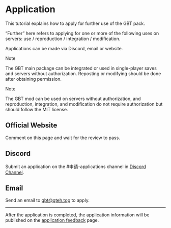 # Application

This tutorial explains how to apply for further use of the GBT pack.

“Further” here refers to applying for one or more of the following uses on servers: use / reproduction / integration / modification.

Applications can be made via Discord, email or website.

> [!NOTE]
> The GBT main package can be integrated or used in single-player saves and servers without authorization. Reposting or modifying should be done after obtaining permission.

> [!NOTE]
> The GBT mod can be used on servers without authorization, and reproduction, integration, and modification do not require authorization but should follow the MIT license.

## Official Website <Badge type="info" text="Fast Track" />

Comment on this page and wait for the review to pass.

## Discord <Badge type="info" text="Fast Track" />

Submit an application on the #申请-applications channel in [Discord Channel](//discord.com/invite/U2sykwpTT4).

## Email <Badge type="danger" text="Slow Channel" />

Send an email to [gbt@gteh.top](mailto:gbt@gteh.top) to apply.

---

After the application is completed, the application information will be published on the [application feedback](/en/auth/subscribe) page.